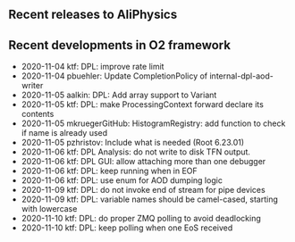 ## Recent releases to AliPhysics
## Recent developments in O2 framework
- 2020-11-04 ktf: DPL: improve rate limit
- 2020-11-04 pbuehler: Update CompletionPolicy of internal-dpl-aod-writer
- 2020-11-05 aalkin: DPL: Add array support to Variant
- 2020-11-05 ktf: DPL: make ProcessingContext forward declare its contents
- 2020-11-05 mkruegerGitHub: HistogramRegistry: add function to check if name is already used
- 2020-11-05 pzhristov: Include what is needed (Root 6.23.01)
- 2020-11-06 ktf: DPL Analysis: do not write to disk TFN output.
- 2020-11-06 ktf: DPL GUI: allow attaching more than one debugger
- 2020-11-06 ktf: DPL: keep running when in EOF
- 2020-11-06 ktf: DPL: use enum for AOD dumping logic
- 2020-11-09 ktf: DPL: do not invoke end of stream for pipe devices
- 2020-11-09 ktf: DPL: variable names should be camel-cased, starting with lowercase
- 2020-11-10 ktf: DPL: do proper ZMQ polling to avoid deadlocking
- 2020-11-10 ktf: DPL: keep polling when one EoS received
